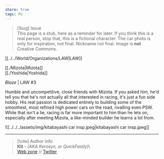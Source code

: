 ```yaml
---  
share: true  
tags: PG  
---  
```

> [!bug] Issue  
> This page is a stub, here as a reminder for later. If you think this is a real person, stop that, this is a fictional character. The car photo is only for inspiration, not final. Nickname not final. Image is **not** Creative Commons.  
  
[[../../World/Organizations/LAW|LAW]]  
  
[[./Mizota|Mizota]]  
[[./Yoshida|Yoshida]]  
  
*Blaze* | LAW #3  
  
Humble and uncompetitive, close friends with Mizota. If you asked him, he'd tell you that he's not actually all that interested in racing, it's just a fun side hobby. His real passion is dedicated entirely to building some of the smoothest, most refined high power cars on the road, rivalling even PSW. While that isn't a lie, racing is far more important to him than he lets on, especially after meeting Mizota, a like-minded builder he learns a lot from.  
  
![[../../../assets/img/kitabayashi car insp.jpeg|kitabayashi car insp.jpeg]]  
  
-----  
> [!cite] Author info  
> **Kit** - *(AKA Kerosyn, or QuickFastly)*\  
> [Web zone](https://kitabe.link) // [Twitter](https://twitter.com/Kerosyn_)